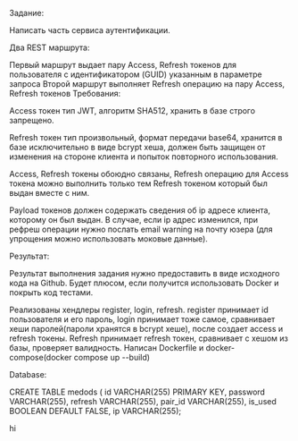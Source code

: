 Задание:

Написать часть сервиса аутентификации.

Два REST маршрута:

Первый маршрут выдает пару Access, Refresh токенов для пользователя с идентификатором (GUID) указанным в параметре запроса
Второй маршрут выполняет Refresh операцию на пару Access, Refresh токенов
Требования:

Access токен тип JWT, алгоритм SHA512, хранить в базе строго запрещено.

Refresh токен тип произвольный, формат передачи base64, хранится в базе исключительно в виде bcrypt хеша, должен быть защищен от изменения на стороне клиента и попыток повторного использования.

Access, Refresh токены обоюдно связаны, Refresh операцию для Access токена можно выполнить только тем Refresh токеном который был выдан вместе с ним.

Payload токенов должен содержать сведения об ip адресе клиента, которому он был выдан. В случае, если ip адрес изменился, при рефреш операции нужно послать email warning на почту юзера (для упрощения можно использовать моковые данные).

Результат:

Результат выполнения задания нужно предоставить в виде исходного кода на Github. Будет плюсом, если получится использовать Docker и покрыть код тестами.

Реализованы хендлеры register, login, refresh. register принимает id пользователя и его пароль, login принимает тоже самое, сравнивает хеши паролей(пароли хранятся в bcrypt хеше), после создает access и refresh токены. Refresh принимает refresh токен, сравнивает с хешом из базы, проверяет валидность. Написан Dockerfile и docker-compose(docker compose up --build)

Database:

CREATE TABLE medods ( id VARCHAR(255) PRIMARY KEY, password VARCHAR(255), refresh VARCHAR(255), pair_id VARCHAR(255), is_used BOOLEAN DEFAULT FALSE, ip VARCHAR(255);

hi
